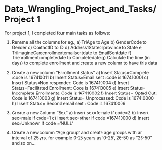 # Data_Wrangling_Project_and_Tasks/Project 1
For project 1,  I completed four main tasks as follows: 
1.	 Rename all the columns for eg.,
a)	TriAge to Age
b)	GenderCode to Gender
c)	ContactID to ID
d)	Address1Stateorprovince to State
e)	TriImagineCareenrollmentemailsentdate to EmailSentdate
f)	Trienrollmentcompletedate to Completedate
g)	Calculate the time (in days) to complete enrollment and create a new column to have this data



2.	Create a new column “Enrollment Status”
a)	Insert Status=Complete :code is 167410011
b)	Insert Status=Email sent :code is 167410001
c)	Insert Status=Non responder: Code is 167410004
d)	Insert Status=Facilitated Enrollment: Code  is 167410005
e)	Insert Status= Incomplete Enrollments: Code  is 167410002
f)	Insert Status= Opted Out: Code  is 167410003
g)	Insert Status= Unprocessed: Code  is 167410000
h)	Insert Status= Second email sent : Code  is 167410006

3.	Create a new Column “Sex”
a)	Insert sex=female if code=2
b)	Insert sex=male if code=1
c)	Insert sex=other if code =167410000
d)	Insert sex=Unknown if code =’NULL’

4.	Create a new column “Age group” and create age groups with an interval of 25 yrs. for example 0-25 years as ‘0-25’, 26-50 as “26-50” and so on...
